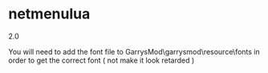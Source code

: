 # netmenulua

2.0 

You will need to add the font file to 
GarrysMod\garrysmod\resource\fonts
in order to get the correct font ( not make it look retarded )
